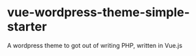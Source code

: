 # vue-wordpress-theme-simple-starter
A wordpress theme to got out of writing PHP, written in Vue.js
